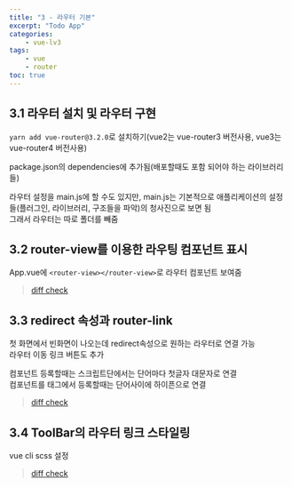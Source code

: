 ```yaml
--- 
title: "3 - 라우터 기본" 
excerpt: "Todo App"
categories: 
    - vue-lv3
tags: 
    - vue
    - router
toc: true
--- 
```


## 3.1 라우터 설치 및 라우터 구현

`yarn add vue-router@3.2.0`로 설치하기(vue2는 vue-router3 버전사용, vue3는 vue-router4 버전사용)

package.json의 dependencies에 추가됨(배포할때도 포함 되어야 하는 라이브러리들)  

라우터 설정을 main.js에 할 수도 있지만, main.js는 기본적으로 애플리케이션의 설정들(플러그인, 라이브러리, 구조들을 파악)의 청사진으로 보면 됨  
그래서 라우터는 따로 폴더를 빼줌  

## 3.2 router-view를 이용한 라우팅 컴포넌트 표시

App.vue에 `<router-view></router-view>`로 라우터 컴포넌트 보여줌  

>[diff check](https://github.com/wjddk0909/vue-news/commit/7e9afa13197fa14cfbffc011aa9efd13429f1053)

## 3.3 redirect 속성과 router-link

첫 화면에서 빈화면이 나오는데 redirect속성으로 원하는 라우터로 연결 가능  
라우터 이동 링크 버튼도 추가  

컴포넌트 등록할때는 스크립트단에서는 단어마다 첫글자 대문자로 연결  
컴포넌트를 태그에서 등록할때는 단어사이에 하이픈으로 연결

>[diff check](https://github.com/wjddk0909/vue-news/commit/d0de793092e5dae58d78f1027b9885d3b5ca22a6)

## 3.4 ToolBar의 라우터 링크 스타일링

vue cli scss 설정

>[diff check](https://github.com/wjddk0909/vue-news/commit/affc65f482fa6cd8af2060988aa7ca09e9730e30)